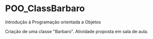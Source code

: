 # POO_ClassBarbaro
Introdução à Programação orientada a Objetos

Criação de uma classe "Barbaro".
Atividade proposta em sala de aula.
